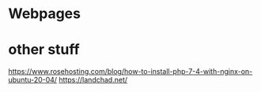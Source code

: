 # Webpages
#
#
# other stuff
https://www.rosehosting.com/blog/how-to-install-php-7-4-with-nginx-on-ubuntu-20-04/
https://landchad.net/
